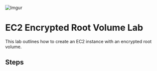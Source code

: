 ![Imgur](https://i.imgur.com/9awJmtb.png)


EC2 Encrypted Root Volume Lab
======

This lab outlines how to create an EC2 instance with an encrypted root volume.


## Steps


